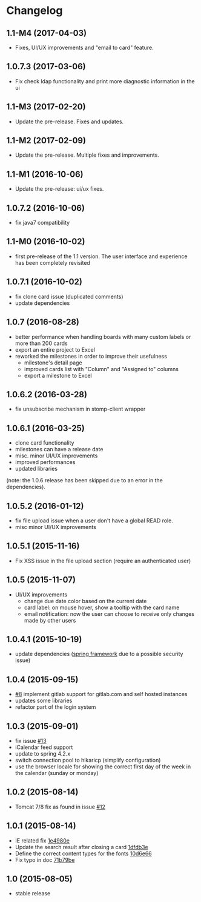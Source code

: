 # Changelog

## 1.1-M4 (2017-04-03)

 - Fixes, UI/UX improvements and "email to card" feature.

## 1.0.7.3 (2017-03-06)

 - Fix check ldap functionality and print more diagnostic information in the ui

## 1.1-M3 (2017-02-20)

 - Update the pre-release. Fixes and updates.

## 1.1-M2 (2017-02-09)

 - Update the pre-release. Multiple fixes and improvements.

## 1.1-M1 (2016-10-06)

 - Update the pre-release: ui/ux fixes.

## 1.0.7.2 (2016-10-06)

 - fix java7 compatibility

## 1.1-M0 (2016-10-02)

 - first pre-release of the 1.1 version. The user interface and experience has been completely revisited

## 1.0.7.1 (2016-10-02)

 - fix clone card issue (duplicated comments)
 - update dependencies

## 1.0.7 (2016-08-28)

 - better performance when handling boards with many custom labels or more than 200 cards
 - export an entire project to Excel
 - reworked the milestones in order to improve their usefulness 
   - milestone's detail page
   - improved cards list with "Column" and "Assigned to" columns
   - export a milestone to Excel 

## 1.0.6.2 (2016-03-28)

 - fix unsubscribe mechanism in stomp-client wrapper

## 1.0.6.1 (2016-03-25)

 - clone card functionality
 - milestones can have a release date
 - misc. minor UI/UX improvements
 - improved performances
 - updated libraries

(note: the 1.0.6 release has been skipped due to an error in the dependencies).

## 1.0.5.2 (2016-01-12)

 - fix file upload issue when a user don't have a global READ role.
 - misc minor UI/UX improvements

## 1.0.5.1 (2015-11-16)

 - Fix XSS issue in the file upload section (require an authenticated user)

## 1.0.5 (2015-11-07)

 - UI/UX improvements
   - change due date color based on the current date
   - card label: on mouse hover, show a tooltip with the card name
   - email notification: now the user can choose to receive only changes made by other users

## 1.0.4.1 (2015-10-19)

 - update dependencies ([spring framework](https://spring.io/blog/2015/10/15/spring-framework-4-2-2-4-1-8-and-3-2-15-available-now) due to a possible security issue)

## 1.0.4 (2015-09-15)

 - [#8](https://github.com/digitalfondue/lavagna/issues/8) implement gitlab support for gitlab.com and self hosted instances
 - updates some libraries
 - refactor part of the login system

## 1.0.3 (2015-09-01)

 - fix issue [#13](https://github.com/digitalfondue/lavagna/issues/13)
 - iCalendar feed support
 - update to spring 4.2.x
 - switch connection pool to hikaricp (simplify configuration)
 - use the browser locale for showing the correct first day of the week in the calendar (sunday or monday)

## 1.0.2 (2015-08-14)

 - Tomcat 7/8 fix as found in issue [#12](https://github.com/digitalfondue/lavagna/issues/12)

## 1.0.1 (2015-08-14)

 - IE related fix [1e4980e](https://github.com/digitalfondue/lavagna/commit/1e4980e9c3ef4a7a84dafe9a0088be361d90a1b1)
 - Update the search result after closing a card [1dfdb3e](https://github.com/digitalfondue/lavagna/commit/1dfdb3e5b02afad349b987099ac923038f7ed901)
 - Define the correct content types for the fonts [10d6e66](https://github.com/digitalfondue/lavagna/commit/10d6e66f9707093122d82b28ef54e6e87c85ae39)
 - Fix typo in doc [71b79be](https://github.com/digitalfondue/lavagna/commit/71b79bebafb62c0485a0870d96db0612d4297803)


## 1.0 (2015-08-05)

 - stable release
